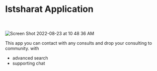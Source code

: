 # Istsharat Application 
<br/><br/>
![Screen Shot 2022-08-23 at 10 48 36 AM](https://user-images.githubusercontent.com/39975747/186102051-e7325280-3338-4182-ba94-d886a5daae5b.png)


This app you can contact with any consults and drop 
your consulting to community. with 
- advanced search
- supporting chat 
